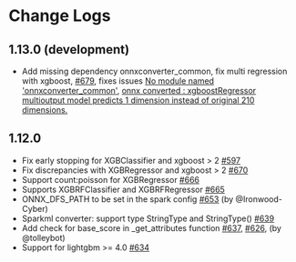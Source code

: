 # Change Logs

## 1.13.0 (development)

* Add missing dependency onnxconverter_common, fix multi regression with xgboost,
  [#679](https://github.com/onnx/onnxmltools/pull/679),
  fixes issues [No module named 'onnxconverter_common'](https://github.com/onnx/onnxmltools/issues/673),
  [onnx converted : xgboostRegressor multioutput model predicts 1 dimension instead of original 210 dimensions.](https://github.com/onnx/onnxmltools/issues/676)

## 1.12.0

* Fix early stopping for XGBClassifier and xgboost > 2
  [#597](https://github.com/onnx/onnxmltools/pull/597)
* Fix discrepancies with XGBRegressor and xgboost > 2
  [#670](https://github.com/onnx/onnxmltools/pull/670)
* Support count:poisson for XGBRegressor
  [#666](https://github.com/onnx/onnxmltools/pull/666)
* Supports XGBRFClassifier and XGBRFRegressor
  [#665](https://github.com/onnx/onnxmltools/pull/665)
* ONNX_DFS_PATH to be set in the spark config
  [#653](https://github.com/onnx/onnxmltools/pull/653)
  (by @Ironwood-Cyber)
* Sparkml converter: support type StringType and StringType()
  [#639](https://github.com/onnx/onnxmltools/pull/639)
* Add check for base_score in _get_attributes function
  [#637](https://github.com/onnx/onnxmltools/pull/637),
  [#626](https://github.com/onnx/onnxmltools/pull/626),
  (by @tolleybot)
* Support for lightgbm >= 4.0
  [#634](https://github.com/onnx/onnxmltools/pull/634)
